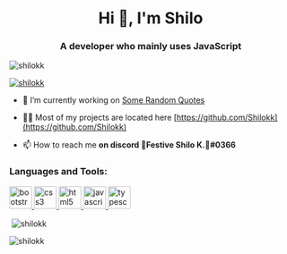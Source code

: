 <h1 align="center">Hi 👋, I'm Shilo</h1>
<h3 align="center">A developer who mainly uses JavaScript</h3>

<p align="left"> <img src="https://komarev.com/ghpvc/?username=shilokk&label=Profile%20views&color=0e75b6&color=flat" alt="shilokk" /> </p>

<p align="left"> <a href="https://github.com/ryo-ma/github-profile-trophy"><img src="https://github-profile-trophy.vercel.app/?username=shilokk&theme=dracula" alt="shilokk" /></a> </p>


- 🔭 I’m currently working on [Some Random Quotes](https://github.com/Shilokk/SomeRandomQuotes)


- 👨‍💻 Most of my projects are located here [https://github.com/Shilokk](https://github.com/Shilokk)

- 📫 How to reach me **on discord 🎄Festive Shilo K.🎄#0366**

<h3 align="left">Languages and Tools:</h3>
<p align="left"> <a href="https://getbootstrap.com" target="_blank"> <img src="https://devicons.github.io/devicon/devicon.git/icons/bootstrap/bootstrap-plain.svg" alt="bootstrap" width="40" height="40"/> </a> <a href="https://www.w3schools.com/css/" target="_blank"> <img src="https://devicons.github.io/devicon/devicon.git/icons/css3/css3-original-wordmark.svg" alt="css3" width="40" height="40"/> </a> <a href="https://www.w3.org/html/" target="_blank"> <img src="https://devicons.github.io/devicon/devicon.git/icons/html5/html5-original-wordmark.svg" alt="html5" width="40" height="40"/> </a> <a href="https://developer.mozilla.org/en-US/docs/Web/JavaScript" target="_blank"> <img src="https://devicons.github.io/devicon/devicon.git/icons/javascript/javascript-original.svg" alt="javascript" width="40" height="40"/> </a> <a href="https://www.typescriptlang.org/" target="_blank"> <img src="https://devicons.github.io/devicon/devicon.git/icons/typescript/typescript-original.svg" alt="typescript" width="40" height="40"/> </a> </p>

<p>&nbsp;<img align="center" src="https://github-readme-stats.vercel.app/api?username=shilokk&show_icons=true&locale=en&theme=tokyonight" alt="shilokk" /></p>

<p><img align="center" src="https://github-readme-streak-stats.herokuapp.com/?user=shilokk&theme=tokyonight" alt="shilokk" /></p>
